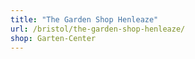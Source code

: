 ```yaml
---
title: "The Garden Shop Henleaze"
url: /bristol/the-garden-shop-henleaze/
shop: Garten-Center
---
```

